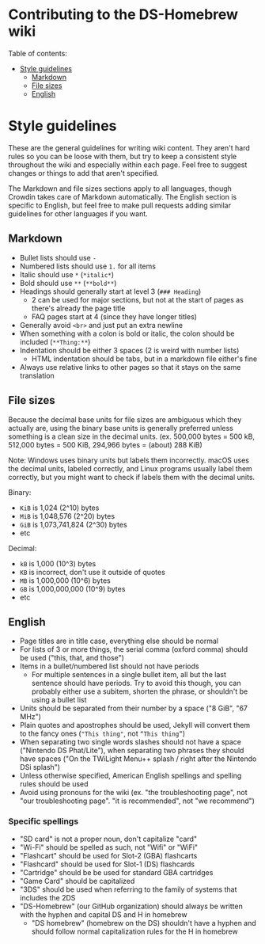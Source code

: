 # Contributing to the DS-Homebrew wiki

Table of contents:
- [Style guidelines](#Style-guidelines)
  - [Markdown](#Markdown)
  - [File sizes](#File-sizes)
  - [English](#English)

# Style guidelines
These are the general guidelines for writing wiki content. They aren't hard rules so you can be loose with them, but try to keep a consistent style throughout the wiki and especially within each page. Feel free to suggest changes or things to add that aren't specified.

The Markdown and file sizes sections apply to all languages, though Crowdin takes care of Markdown automatically. The English section is specific to English, but feel free to make pull requests adding similar guidelines for other languages if you want.

## Markdown
- Bullet lists should use `-`
- Numbered lists should use `1.` for all items
- Italic should use `*` (`*italic*`)
- Bold should use `**` (`**bold**`)
- Headings should generally start at level 3 (`### Heading`)
   - 2 can be used for major sections, but not at the start of pages as there's already the page title
   - FAQ pages start at 4 (since they have longer titles)
- Generally avoid `<br>` and just put an extra newline
- When something with a colon is bold or italic, the colon should be included (`**Thing:**`)
- Indentation should be either 3 spaces (2 is weird with number lists)
   - HTML indentation should be tabs, but in a markdown file either's fine
- Always use relative links to other pages so that it stays on the same translation

## File sizes
Because the decimal base units for file sizes are ambiguous which they actually are, using the binary base units is generally preferred unless something is a clean size in the decimal units. (ex. 500,000 bytes = 500 kB, 512,000 bytes = 500 KiB, 294,966 bytes = (about) 288 KiB)

Note: Windows uses binary units but labels them incorrectly. macOS uses the decimal units, labeled correctly, and Linux programs usually label them correctly, but you might want to check if labels them with the decimal units.

Binary:
- `KiB` is 1,024 (2^10) bytes
- `MiB` is 1,048,576 (2^20) bytes
- `GiB` is 1,073,741,824 (2^30) bytes
- etc

Decimal:
- `kB` is 1,000 (10^3) bytes
- `KB` is incorrect, don't use it outside of quotes
- `MB` is 1,000,000 (10^6) bytes
- `GB` is 1,000,000,000 (10^9) bytes
- etc

## English
- Page titles are in title case, everything else should be normal
- For lists of 3 or more things, the serial comma (oxford comma) should be used ("this, that, and those")
- Items in a bullet/numbered list should not have periods
   - For multiple sentences in a single bullet item, all but the last sentence should have periods. Try to avoid this though, you can probably either use a subitem, shorten the phrase, or shouldn't be using a bullet list
- Units should be separated from their number by a space ("8 GiB", "67 MHz")
- Plain quotes and apostrophes should be used, Jekyll will convert them to the fancy ones (`"This thing"`, not `“This thing”`)
- When separating two single words slashes should not have a space ("Nintendo DS Phat/Lite"), when separating two phrases they should have spaces ("On the TWiLight Menu++ splash / right after the Nintendo DSi splash")
- Unless otherwise specified, American English spellings and spelling rules should be used
- Avoid using pronouns for the wiki (ex. "the troubleshooting page", not "our troubleshooting page". "it is recommended", not "we recommend")

### Specific spellings
- "SD card" is not a proper noun, don't capitalize "card"
- "Wi-Fi" should be spelled as such, not "Wifi" or "WiFi"
- "Flashcart" should be used for Slot-2 (GBA) flashcarts
- "Flashcard" should be used for Slot-1 (DS) flashcards
- "Cartridge" should be be used for standard GBA cartridges
- "Game Card" should be capitalized
- "3DS" should be used when referring to the family of systems that includes the 2DS
- "DS-Homebrew" (our GitHub organization) should always be written with the hyphen and capital DS and H in homebrew
   - "DS homebrew" (homebrew on the DS) shouldn't have a hyphen and should follow normal capitalization rules for the H in homebrew
